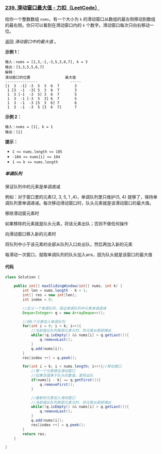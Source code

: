 ### [239. 滑动窗口最大值 - 力扣（LeetCode）](https://leetcode.cn/problems/sliding-window-maximum/)

给你一个整数数组 `nums`，有一个大小为 `k` 的滑动窗口从数组的最左侧移动到数组的最右侧。你只可以看到在滑动窗口内的 `k` 个数字。滑动窗口每次只向右移动一位。

返回 *滑动窗口中的最大值* 。

 

**示例 1：**

```
输入：nums = [1,3,-1,-3,5,3,6,7], k = 3
输出：[3,3,5,5,6,7]
解释：
滑动窗口的位置                最大值
---------------               -----
[1  3  -1] -3  5  3  6  7       3
 1 [3  -1  -3] 5  3  6  7       3
 1  3 [-1  -3  5] 3  6  7       5
 1  3  -1 [-3  5  3] 6  7       5
 1  3  -1  -3 [5  3  6] 7       6
 1  3  -1  -3  5 [3  6  7]      7
```

**示例 2：**

```
输入：nums = [1], k = 1
输出：[1]
```

 

**提示：**

- `1 <= nums.length <= 105`
- `-104 <= nums[i] <= 104`
- `1 <= k <= nums.length`



##### 单调队列

保证队列中的元素是单调递减

例如：对于窗口里的元素{2, 3, 5, 1 ,4}，单调队列里只维护{5, 4} 就够了，保持单调队列里单调递减。每次移动滑动窗口时，队头元素就是该滑动窗口的最大值。

移除滑动窗元素时

如果移除的元素就是队头元素，将该元素出队；否则不做任何操作

向滑动窗口移入新的元素时

将队列中小于该元素的全部从队列入口处出队，然后再加入新的元素

每滑动一次窗口，就取单调队列的队头加入ans，因为队头就是该窗口的最大值



#### 代码

```java
class Solution {

    public int[] maxSlidingWindow(int[] nums, int k) {
        int len = nums.length - k + 1;
        int[] res = new int[len];
        int index = 0;

        //定义一个单调队列，保证单调队列中元素单调递减
        Deque<Integer> q = new ArrayDeque<>(); 

        //前k个元素加入单调队列
        for(int i = 0; i < k; i++){
            //当前值比队列尾部元素大时，将元素从尾部弹出
            while(!q.isEmpty() && nums[i] > q.getLast()){
                q.removeLast();
            }
            q.add(nums[i]);
        }
        res[index ++] = q.peek();

        for(int i = k; i < nums.length; i++){//移动窗口
            //第一个元素移出滑动窗口
            //如果该值等于队头的数值，是则出队
            if(nums[i - k] == q.getFirst()){
                q.removeFirst();
            }

            //最新的元素加入滑动窗口
            //当前值比队列尾部元素大时，将元素从尾部弹出
            while(!q.isEmpty() && nums[i] > q.getLast()){
                q.removeLast();
            }
            q.add(nums[i]);
            res[index ++] = q.peek(); 
        }
        return res;
    }

}
```

















